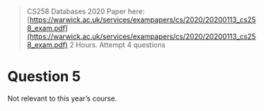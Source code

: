 > CS258 Databases 2020 Paper here: [https://warwick.ac.uk/services/exampapers/cs/2020/20200113_cs258_exam.pdf](https://warwick.ac.uk/services/exampapers/cs/2020/20200113_cs258_exam.pdf)
> 2 Hours. Attempt 4 questions

# Question 5
Not relevant to this year’s course.
